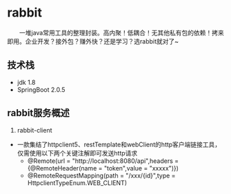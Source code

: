 # rabbit
&emsp;&emsp;一堆java常用工具的整理封装。高内聚！低耦合！无其他私有包的依赖！拷来即用。企业开发？接外包？赚外快？还是学习？选rabbit就对了~

## 技术栈
- jdk 1.8
- SpringBoot 2.0.5

## rabbit服务概述
1. rabbit-client
  - 一款集结了httpclient5、restTemplate和webClient的http客户端链接工具，仅需使用以下两个关键注解即可发送http请求
    - @Remote(url = "http://localhost:8080/api",headers = {@RemoteHeader(name = "token",value = "xxxxx")})
    - @RemoteRequestMapping(path = "/xxx/{id}",type = HttpclientTypeEnum.WEB_CLIENT)

